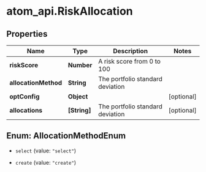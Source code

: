 # atom_api.RiskAllocation

## Properties
Name | Type | Description | Notes
------------ | ------------- | ------------- | -------------
**riskScore** | **Number** | A risk score from 0 to 100 | 
**allocationMethod** | **String** | The portfolio standard deviation | 
**optConfig** | **Object** |  | [optional] 
**allocations** | **[String]** | The portfolio standard deviation | [optional] 


<a name="AllocationMethodEnum"></a>
## Enum: AllocationMethodEnum


* `select` (value: `"select"`)

* `create` (value: `"create"`)




